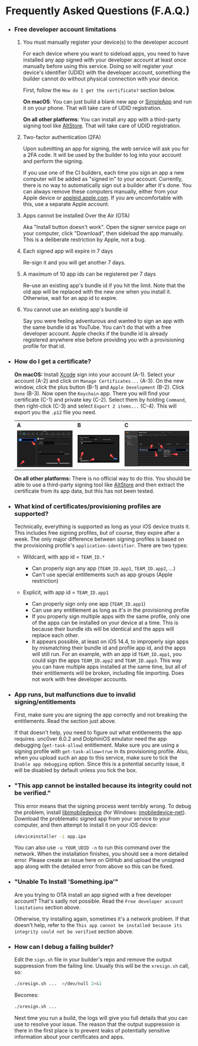 # Frequently Asked Questions (F.A.Q.)

- ### Free developer account limitations

  1. You must manually register your device(s) to the developer account

     For each device where you want to sideload apps, you need to have installed any app signed with your developer account at least once manually before using this service. Doing so will register your device's identifier (UDID) with the developer account, something the builder cannot do without physical connection with your device.

     First, follow the `How do I get the certificate?` section below.

     **On macOS**: You can just build a blank new app or [SimpleApp](https://github.com/SignTools/ios-signer-ci/tree/master/SimpleApp) and run it on your phone. That will take care of UDID registration.

     **On all other platforms**: You can install any app with a third-party signing tool like [AltStore](https://altstore.io/). That will take care of UDID registration.

  2. Two-factor authentication (2FA)

     Upon submitting an app for signing, the web service will ask you for a 2FA code. It will be used by the builder to log into your account and perform the signing.

     If you use one of the CI builders, each time you sign an app a new computer will be added as "signed in" to your account. Currently, there is no way to automatically sign out a builder after it's done. You can always remove these computers manually, either from your Apple device or [appleid.apple.com](https://appleid.apple.com/). If you are uncomfortable with this, use a separate Apple account.

  3. Apps cannot be installed Over the Air (OTA)

     Aka "Install button doesn't work". Open the signer service page on your computer, click "Download", then sideload the app manually. This is a deliberate restriction by Apple, not a bug.

  4. Each signed app will expire in 7 days

     Re-sign it and you will get another 7 days.

  5. A maximum of 10 app ids can be registered per 7 days

     Re-use an existing app's bundle id if you hit the limit. Note that the old app will be replaced with the new one when you install it. Otherwise, wait for an app id to expire.

  6. You cannot use an existing app's bundle id

     Say you were feeling adventurous and wanted to sign an app with the same bundle id as YouTube. You can't do that with a free developer account. Apple checks if the bundle id is already registered anywhere else before providing you with a provisioning profile for that id.

- ### How do I get a certificate?

  **On macOS:** Install [Xcode](https://developer.apple.com/xcode/) sign into your account (A-1). Select your account (A-2) and click on `Manage Certificates...` (A-3). On the new window, click the plus button (B-1) and `Apple Development` (B-2). Click `Done` (B-3). Now open the `Keychain` app. There you will find your certificate (C-1) and private key (C-2). Select them by holding `Command`, then right-click (C-3) and select `Export 2 items...` (C-4). This will export you the `.p12` file you need.

    <table>
    <tr>
        <th>A</th>
        <th>B</th>
        <th>C</th>
    </tr>
    <tr>
        <td><img src="img/6.png"/></td>
        <td><img src="img/7.png"/></td>
        <td><img src="img/5.png"/></td>
    </tr>
    </table>

  **On all other platforms:** There is no official way to do this. You should be able to use a third-party signing tool like [AltStore](https://altstore.io/) and then extract the certificate from its app data, but this has not been tested.

- ### What kind of certificates/provisioning profiles are supported?

  Technically, everything is supported as long as your iOS device trusts it. This includes free signing profiles, but of course, they expire after a week. The only major difference between signing profiles is based on the provisioning profile's `application-identifier`. There are two types:

  - Wildcard, with app id = `TEAM_ID.*`

    - Can properly sign any app (`TEAM_ID.app1`, `TEAM_ID.app2`, ...)
    - Can't use special entitlements such as app groups (Apple restriction)

  - Explicit, with app id = `TEAM_ID.app1`
    - Can properly sign only one app (`TEAM_ID.app1`)
    - Can use any entitlement as long as it's in the provisioning profile
    - If you properly sign multiple apps with the same profile, only one of the apps can be installed on your device at a time. This is because their bundle ids will be identical and the apps will replace each other.
    - It appears possible, at least on iOS 14.4, to improperly sign apps by mismatching their bundle id and profile app id, and the apps will still run. For an example, with an app id `TEAM_ID.app1`, you could sign the apps `TEAM_ID.app2` and `TEAM_ID.app3`. This way you can have multiple apps installed at the same time, but all of their entitlements will be broken, including file importing. Does not work with free developer accounts.

- ### App runs, but malfunctions due to invalid signing/entitlements

  First, make sure you are signing the app correctly and not breaking the entitlements. Read the section just above.

  If that doesn't help, you need to figure out what entitlements the app requires. unc0ver 6.0.2 and DolphiniOS emulator need the app debugging (`get-task-allow`) entitlement. Make sure you are using a signing profile with `get-task-allow=true` in its provisioning profile. Also, when you upload such an app to this service, make sure to tick the `Enable app debugging` option. Since this is a potential security issue, it will be disabled by default unless you tick the box.

- ### "This app cannot be installed because its integrity could not be verified."

  This error means that the signing process went terribly wrong. To debug the problem, install [libimobiledevice](https://libimobiledevice.org/) (for Windows: [imobiledevice-net](https://github.com/libimobiledevice-win32/imobiledevice-net)). Download the problematic signed app from your service to your computer, and then attempt to install it on your iOS device:

  ```bash
  ideviceinstaller -i app.ipa
  ```

  You can also use `-u YOUR_UDID -n` to run this command over the network. When the installation finishes, you should see a more detailed error. Please create an issue here on GitHub and upload the unsigned app along with the detailed error from above so this can be fixed.

- ### "Unable To Install 'Something.ipa'"

  Are you trying to OTA install an app signed with a free developer account? That's sadly not possible. Read the `Free developer account limitations` section above.

  Otherwise, try installing again, sometimes it's a network problem. If that doesn't help, refer to the `This app cannot be installed because its integrity could not be verified` section above.

- ### How can I debug a failing builder?

  Edit the `sign.sh` file in your builder's repo and remove the output suppression from the failing line. Usually this will be the `xresign.sh` call, so:

  ```bash
  ./xresign.sh ...  >/dev/null 2>&1
  ```

  Becomes:

  ```bash
  ./xresign.sh ...
  ```

  Next time you run a build, the logs will give you full details that you can use to resolve your issue. The reason that the output suppression is there in the first place is to prevent leaks of potentially sensitive information about your certificates and apps.
